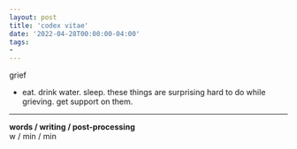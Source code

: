 ```yaml
---
layout: post
title: 'codex vitae'
date: '2022-04-28T00:00:00-04:00'
tags:
- 
--- 
```



grief

- eat. drink water. sleep. these things are surprising hard to do while grieving. get support on them. 


---


<!-- hyperlink bank -->


<!-- &#042; = asterisk -->
<!-- &#039; = single quote '-->

**words / writing / post-processing**  
w / min / min